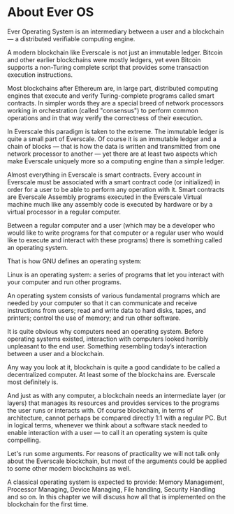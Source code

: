 # About Ever OS



Ever Operating System is an intermediary between a user and a blockchain — a distributed verifiable computing engine.

A modern blockchain like Everscale is not just an immutable ledger. Bitcoin and other earlier blockchains were mostly ledgers, yet even Bitcoin supports a non-Turing complete script that provides some transaction execution instructions.&#x20;

Most blockchains after Ethereum are, in large part, distributed computing engines that execute and verify Turing-complete programs called smart contracts. In simpler words they are a special breed of network processors working in orchestration (called "consensus") to perform common operations and in that way verify the correctness of their execution.

In Everscale this paradigm is taken to the extreme. The immutable ledger is quite a small part of Everscale. Of course it is an immutable ledger and a chain of blocks — that is how the data is written and transmitted from one network processor to another — yet there are at least two aspects which make Everscale uniquely more so a computing engine than a simple ledger.

Almost everything in Everscale is smart contracts. Every account in Everscale must be associated with a smart contract code (or initialized) in order for a user to be able to perform any operation with it. Smart contracts are Everscale Assembly programs executed in the Everscale Virtual machine much like any assembly code is executed by hardware or by a virtual processor in a regular computer.

Between a regular computer and a user (which may be a developer who would like to write programs for that computer or a regular user who would like to execute and interact with these programs) there is something called an operating system.

That is how GNU defines an operating system:

Linux is an operating system: a series of programs that let you interact with your computer and run other programs.

An operating system consists of various fundamental programs which are needed by your computer so that it can communicate and receive instructions from users; read and write data to hard disks, tapes, and printers; control the use of memory; and run other software.

It is quite obvious why computers need an operating system. Before operating systems existed, interaction with computers looked horribly unpleasant to the end user. Something resembling today’s interaction between a user and a blockchain.

Any way you look at it, blockchain is quite a good candidate to be called a decentralized computer. At least some of the blockchains are. Everscale most definitely is.

And just as with any computer, a blockchain needs an intermediate layer (or layers) that manages its resources and provides services to the programs the user runs or interacts with. Of course blockchain, in terms of architecture, cannot perhaps be compared directly 1:1 with a regular PC. But in logical terms, whenever we think about a software stack needed to enable interaction with a user — to call it an operating system is quite compelling.

Let's run some arguments. For reasons of practicality we will not talk only about the Everscale blockchain, but most of the arguments could be applied to some other modern blockchains as well.

A classical operating system is expected to provide: Memory Management, Processor Managing, Device Managing, File handling, Security Handling and so on. In this chapter we will discuss how all that is implemented on the blockchain for the first time.
